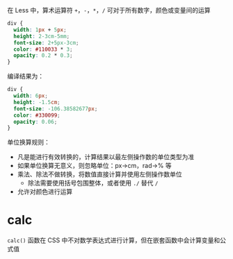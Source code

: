 在 Less 中，算术运算符 `+`，`-`，`*`，`/` 可对于所有数字，颜色或变量间的运算

```CSS
div {  
  width: 1px + 5px;  
  height: 2-3cm-5mm;  
  font-size: 2+5px-3cm;  
  color: #110033 * 3;  
  opacity: 0.2 * 0.3;  
}
```

编译结果为：

```CSS
div {  
  width: 6px;  
  height: -1.5cm;  
  font-size: -106.38582677px;  
  color: #330099;  
  opacity: 0.06;  
}
```

单位换算规则：
- 凡是能进行有效转换的，计算结果以最左侧操作数的单位类型为准
- 如果单位换算无意义，则忽略单位：px->cm，rad->% 等
- 乘法、除法不做转换，将数值直接计算并使用左侧操作数单位
	- 除法需要使用括号包围整体，或者使用 `./` 替代 `/`
- 允许对颜色进行运算

# calc

`calc()` 函数在 CSS 中不对数学表达式进行计算，但在嵌套函数中会计算变量和公式值